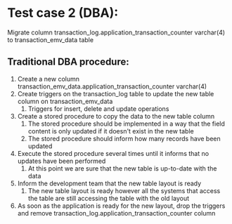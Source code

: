 # Test case 2 (DBA): 

Migrate column transaction_log.application_transaction_counter varchar(4) to transaction_emv_data table

## Traditional DBA procedure:

1. Create a new column transaction_emv_data.application_transaction_counter varchar(4)
2. Create triggers on the transaction_log table to update the new table column on transaction_emv_data
   1. Triggers for insert, delete and update operations
3. Create a stored procedure to copy the data to the new table column
   1. The stored procedure should be implemented in a way that the field content is only updated if it doesn't exist in the new table
   2. The stored procedure should inform how many records have been updated
4. Execute the stored procedure several times until it informs that no updates have been performed
   1. At this point we are sure that the new table is up-to-date with the data
5. Inform the development team that the new table layout is ready
   1. The new table layout is ready however all the systems that access the table are still accessing the table with the old layout
6. As soon as the application is ready for the new layout, drop the triggers and remove transaction_log.application_transaction_counter column
